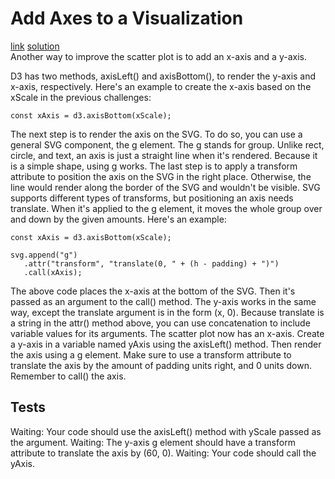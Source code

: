 # Add Axes to a Visualization
[link](https://www.freecodecamp.org/learn/data-visualization/data-visualization-with-d3/add-axes-to-a-visualization) [solution](./solution.html)
<br>
Another way to improve the scatter plot is to add an x-axis and a y-axis.

D3 has two methods, axisLeft() and axisBottom(), to render the y-axis and x-axis, respectively. Here's an example to create the x-axis based on the xScale in the previous challenges:
```
const xAxis = d3.axisBottom(xScale);
```
The next step is to render the axis on the SVG. To do so, you can use a general SVG component, the g element. The g stands for group. Unlike rect, circle, and text, an axis is just a straight line when it's rendered. Because it is a simple shape, using g works. The last step is to apply a transform attribute to position the axis on the SVG in the right place. Otherwise, the line would render along the border of the SVG and wouldn't be visible. SVG supports different types of transforms, but positioning an axis needs translate. When it's applied to the g element, it moves the whole group over and down by the given amounts. Here's an example:
```
const xAxis = d3.axisBottom(xScale);

svg.append("g")
   .attr("transform", "translate(0, " + (h - padding) + ")")
   .call(xAxis);
```
The above code places the x-axis at the bottom of the SVG. Then it's passed as an argument to the call() method. The y-axis works in the same way, except the translate argument is in the form (x, 0). Because translate is a string in the attr() method above, you can use concatenation to include variable values for its arguments.
The scatter plot now has an x-axis. Create a y-axis in a variable named yAxis using the axisLeft() method. Then render the axis using a g element. Make sure to use a transform attribute to translate the axis by the amount of padding units right, and 0 units down. Remember to call() the axis.

## Tests
Waiting: Your code should use the axisLeft() method with yScale passed as the argument.
Waiting: The y-axis g element should have a transform attribute to translate the axis by (60, 0).
Waiting: Your code should call the yAxis.